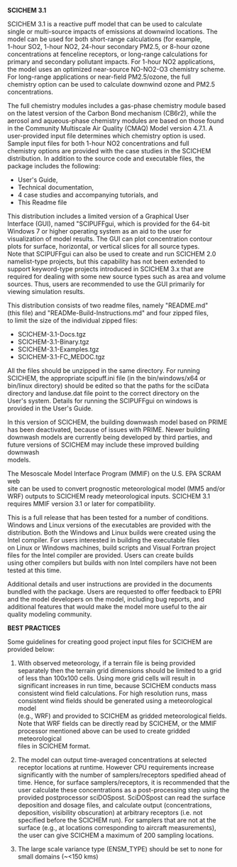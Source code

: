 
**SCICHEM 3.1**  

SCICHEM 3.1 is a reactive puff model that can be used to calculate  
single or multi-source impacts of emissions at downwind locations.  The  
model can be used for both short-range calculations (for example,  
1-hour SO2, 1-hour NO2, 24-hour secondary PM2.5, or 8-hour ozone  
concentrations at fenceline receptors, or long-range calculations for  
primary  and secondary pollutant impacts. For 1-hour NO2 applications,  
the model  uses an optimized near-source NO-NO2-O3 chemistry scheme.  
For  long-range applications or near-field PM2.5/ozone, the full  
chemistry  option can be used to calculate downwind ozone and PM2.5  
concentrations.  

The full chemistry modules includes a gas-phase chemistry module based  
on the latest version of the Carbon Bond mechanism (CB6r2), while the  
aerosol and aqueous-phase chemistry  modules are based on those found  
in the Community Multiscale Air  Quality (CMAQ) Model version 4.7.1. A  
user-provided input file  determines which chemistry option is used.  
Sample input files for both  1-hour NO2 concentrations and full  
chemistry options are provided with  the case studies in the SCICHEM  
distribution. In addition to the  source code and executable files, the  
package includes the following:  

-	User's Guide,  
-	Technical documentation,  
-	4 case studies and accompanying tutorials, and  
-	This Readme file  

This distribution includes a limited version of a Graphical User  
Interface (GUI), named "SCIPUFFgui, which is provided for the 64-bit  
Windows 7 or higher operating system as an aid to the user for  
visualization of model results. The GUI can plot concentration contour  
plots for surface, horizontal, or vertical slices for all source types.  
Note that SCIPUFFgui can also be used to create and run SCICHEM 2.0  
namelist-type projects, but this capability has not been extended to  
support keyword-type projects introduced in SCICHEM 3.x that are  
required for dealing with some new source types such as area and volume  
sources. Thus, users are recommended to use the GUI primarily for  
viewing simulation results. 

This distribution consists of two readme files, namely "README.md"  
(this file) and "READMe-Build-Instructions.md" and four zipped files,  
to limit the size of the individual zipped files:  

-	SCICHEM-3.1-Docs.tgz  
-	SCICHEM-3.1-Binary.tgz  
-	SCICHEM-3.1-Examples.tgz  
-	SCICHEM-3.1-FC_MEDOC.tgz  

All the files should be unzipped in the same directory. For running  
SCICHEM, the appropriate scipuff.ini file (in the bin/windows/x64 or  
bin/linux directory) should be edited so that the paths for the sciData  
directory and landuse.dat file point to the correct directory on the  
User's system. Details for running the SCIPUFFgui on windows is  
provided in the User's Guide.  

In this version of SCICHEM, the building downwash model based on PRIME  
has been deactivated, because of issues with PRIME. Newer building  
downwash models are currently being developed by third parties, and  
future versions of SCICHEM may include these improved building downwash  
models.  

The Mesoscale Model Interface Program (MMIF) on the U.S. EPA SCRAM web  
site can be used to convert prognostic meteorological model (MM5 and/or  
WRF) outputs to SCICHEM ready meteorological  inputs. SCICHEM 3.1  
requires MMIF version 3.1 or later for compatibility.  

This is a full release that has been tested for a number of conditions.  
Windows and Linux versions of the executables are provided with the  
distribution. Both the Windows and Linux builds were created using the  
Intel compiler. For users interested in building the executable files  
on Linux or Windows machines, build scripts and Visual Fortran project  
files for the Intel compiler are provided. Users can create builds  
using other compilers but builds with non Intel compilers have not been  
tested at this time.  

Additional details and user instructions are provided in the documents  
bundled with the package. Users are requested to offer feedback to EPRI  
and the model developers on the model, including bug reports, and  
additional features that would make the model more useful to the air  
quality modeling community.  
 
**BEST PRACTICES**  

Some guidelines for creating good project input files for SCICHEM are  
provided below:  

1) With observed meteorology, if a terrain file is being provided  
separately then the terrain grid dimensions should be limited to a grid  
of less than 100x100 cells. Using more grid cells will result in  
significant increases in run time, because SCICHEM conducts mass  
consistent wind field calculations. For high resolution runs, mass  
consistent wind fields should be generated using a meteorological model  
(e.g., WRF) and provided to SCICHEM as gridded meteorological fields.  
Note that WRF fields can be directly read by SCICHEM, or the MMIF  
processor mentioned above can be used to create gridded meteorological  
files in SCICHEM format.  

2) The model can output time-averaged concentrations at selected  
receptor locations at runtime. However CPU requirements increase  
significantly with the number of samplers/receptors spedified ahead of  
time. Hence, for surface samplers/receptors, it is recommended that the  
user calculate these concentrations as a post-processing step using the  
provided postprocessor sciDOSpost.  SciDOSpost can read the surface  
deposition and dosage files, and calculate output (concentrations,  
deposition, visibility obscuration) at arbitrary receptors (i.e. not  
specified before the SCICHEM run). For samplers that are not at the  
surface (e.g., at locations corresponding to aircraft measurements),  
the user can give SCICHEM a maximum of 200 sampling locations.  

3) The large scale variance type (ENSM_TYPE) should be set to none for  
small domains (~<150 kms)  
